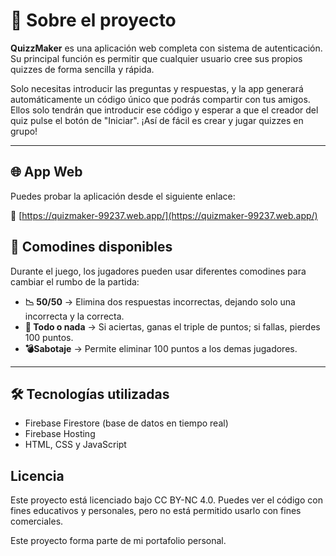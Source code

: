 # 📘 Sobre el proyecto

**QuizzMaker** es una aplicación web completa con sistema de autenticación. Su principal función es permitir que cualquier usuario cree sus propios quizzes de forma sencilla y rápida.

Solo necesitas introducir las preguntas y respuestas, y la app generará automáticamente un código único que podrás compartir con tus amigos. Ellos solo tendrán que introducir ese código y esperar a que el creador del quiz pulse el botón de "Iniciar". ¡Así de fácil es crear y jugar quizzes en grupo!

---

## 🌐 App Web

Puedes probar la aplicación desde el siguiente enlace:

🔗 [https://quizmaker-99237.web.app/](https://quizmaker-99237.web.app/)

## 🎲 Comodines disponibles

Durante el juego, los jugadores pueden usar diferentes comodines para cambiar el rumbo de la partida:

- **📉 50/50** → Elimina dos respuestas incorrectas, dejando solo una incorrecta y la correcta.
- **🎲 Todo o nada** → Si aciertas, ganas el triple de puntos; si fallas, pierdes 100 puntos.
- **💣Sabotaje** → Permite eliminar 100 puntos a los demas jugadores.

---

## 🛠️ Tecnologías utilizadas

- Firebase Firestore (base de datos en tiempo real)
- Firebase Hosting
- HTML, CSS y JavaScript

## Licencia

Este proyecto está licenciado bajo CC BY-NC 4.0. Puedes ver el código con fines educativos y personales, pero no está permitido usarlo con fines comerciales.

Este proyecto forma parte de mi portafolio personal.